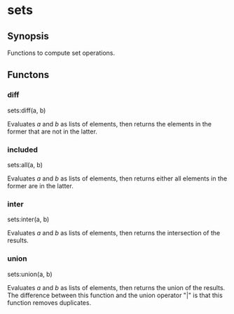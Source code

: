 # sets

## Synopsis

Functions to compute set operations.

## Functons

<a name="diff">

### diff

sets:diff(a, b)

Evaluates *a* and *b* as lists of elements, then returns the elements in the former that are not in the latter.

<a name="included">

### included

sets:all(a, b)

Evaluates *a* and *b* as lists of elements, then returns either all elements in the former are in the latter.

<a name="inter">

### inter

sets:inter(a, b)

Evaluates *a* and *b* as lists of elements, then returns the intersection of the results.

<a name="union">

### union

sets:union(a, b)

Evaluates *a* and *b* as lists of elements, then returns the union of the results. The difference between this function and the union operator "|" is that this function removes duplicates.

